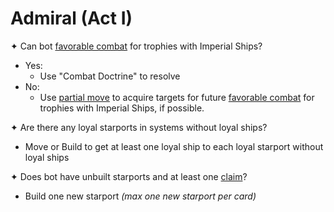 # Admiral (Act I)

<!-- TODO: the Admiral wants to remain a Regent, so should prioritize having something for imperial demand -->

✦ Can bot <ins>favorable combat</ins> for trophies with Imperial Ships?

- Yes:
	- Use "Combat Doctrine" to resolve
- No:
	- Use <ins>partial move</ins> to acquire targets for future <ins>favorable combat</ins> for trophies with Imperial Ships, if possible.

✦ Are there any loyal starports in systems without loyal ships?

- Move or Build to get at least one loyal ship to each loyal starport without loyal ships

✦ Does bot have unbuilt starports and at least one <ins>claim</ins>?

- Build one new starport *(max one new starport per card)*

<div class="pagebreak"> </div>
